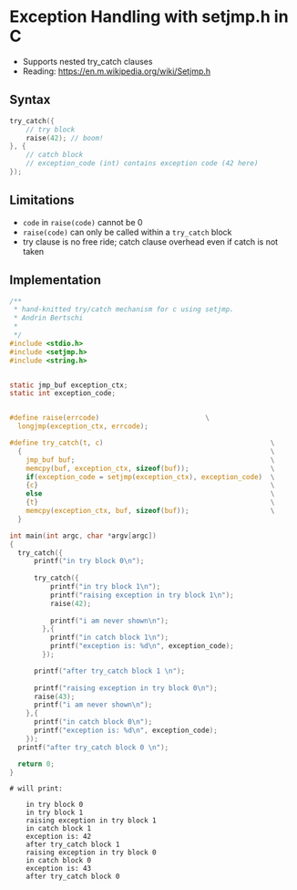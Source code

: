 # Exception Handling with setjmp.h in C

- Supports nested try_catch clauses
- Reading: https://en.m.wikipedia.org/wiki/Setjmp.h
 

## Syntax
```c
try_catch({
    // try block
    raise(42); // boom!
}, {
    // catch block
    // exception_code (int) contains exception code (42 here)
});
```
## Limitations
- `code` in `raise(code)` cannot be 0
- `raise(code)` can only be called within a `try_catch` block
- try clause is no free ride; catch clause overhead even if catch is not taken

## Implementation
```c
/**
 * hand-knitted try/catch mechanism for c using setjmp.
 * Andrin Bertschi
 * 
 */
#include <stdio.h>
#include <setjmp.h>
#include <string.h>


static jmp_buf exception_ctx;
static int exception_code;


#define raise(errcode)                          \
  longjmp(exception_ctx, errcode);

#define try_catch(t, c)                                         \
  {                                                             \
    jmp_buf buf;                                                \
    memcpy(buf, exception_ctx, sizeof(buf));                    \
    if(exception_code = setjmp(exception_ctx), exception_code)  \
    {c}                                                         \
    else                                                        \
    {t}                                                         \
    memcpy(exception_ctx, buf, sizeof(buf));                    \
  }

int main(int argc, char *argv[argc])
{
  try_catch({
      printf("in try block 0\n");
      
      try_catch({
          printf("in try block 1\n");
          printf("raising exception in try block 1\n");
          raise(42);
      
          printf("i am never shown\n");          
        },{
          printf("in catch block 1\n");
          printf("exception is: %d\n", exception_code);          
        });

      printf("after try_catch block 1 \n");
      
      printf("raising exception in try block 0\n");
      raise(43);
      printf("i am never shown\n");          
    },{
      printf("in catch block 0\n");
      printf("exception is: %d\n", exception_code);
    });
  printf("after try_catch block 0 \n");

  return 0;
}

```

```
# will print:

    in try block 0
    in try block 1
    raising exception in try block 1
    in catch block 1
    exception is: 42
    after try_catch block 1
    raising exception in try block 0
    in catch block 0
    exception is: 43
    after try_catch block 0
```
